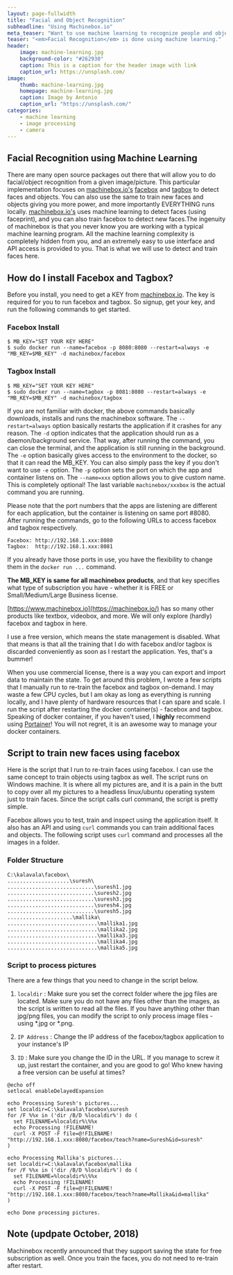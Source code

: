 ```yaml
---
layout: page-fullwidth
title: "Facial and Object Recognition"
subheadline: "Using Machinebox.io"
meta_teaser: "Want to use machine learning to recognize people and objects using your camera feed? Let's get started!"
teaser: "<em>Facial Recognition</em> is done using machine learning."
header:
    image: machine-learning.jpg
    background-color: "#262930"
    caption: This is a caption for the header image with link
    caption_url: https://unsplash.com/
image:
    thumb: machine-learning.jpg
    homepage: machine-learning.jpg
    caption: Image by Antonio
    caption_url: "https://unsplash.com/"
categories:
    - machine learning
    - image processing
    - camera
---
```


## Facial Recognition using Machine Learning
There are many open source packages out there that will allow you to do facial/object recognition from a given image/picture. This particular implementation focuses on [machinebox.io's](https://www.machinebox.io) [facebox](https://machinebox.io/docs/facebox) and [tagbox](https://machinebox.io/docs/tagbox) to detect faces and objects. You can also use the same to train new faces and objects giving you more power, and more importantly EVERYTHING runs locally. [machinebox.io's](https://www.machinebox.io) uses machine learning to detect faces (using faceprint), and you can also train facebox to detect new faces.The ingenuity of machinebox is that you never know you are working with a typical machine learning program. All the machine learning complexity is completely hidden from you, and an extremely easy to use interface and API access is provided to you. That is what we will use to detect and train faces here.

## How do I install Facebox and Tagbox?
Before you install, you need to get a KEY from [machinebox.io](https://machinebox.io/). The key is required for you to run facebox and tagbox. So signup, get your key, and run the following commands to get started. 

### Facebox Install
```
$ MB_KEY="SET YOUR KEY HERE"
$ sudo docker run --name=facebox -p 8080:8080 --restart=always -e "MB_KEY=$MB_KEY" -d machinebox/facebox
```

### Tagbox Install
```
$ MB_KEY="SET YOUR KEY HERE"
$ sudo docker run --name=tagbox -p 8081:8080 --restart=always -e "MB_KEY=$MB_KEY" -d machinebox/tagbox
```

If you are not familiar with docker, the above commands basically downloads, installs and runs the machinebox software. 
The `--restart=always` option basically restarts the application if it crashes for any reason. 
The `-d` option indicates that the application should run as a daemon/background service. That way, after running the command, you can close the terminal, and the application is still running in the background. 
The `-e` option basically gives access to the environment to the docker, so that it can read the MB_KEY. You can also simply pass the key if you don't want to use `-e` option.
The `-p` option sets the port on which the app and container listens on.
The `--name=xxx` option allows you to give custom name. This is completely optional!
The last variable `machinebox/xxxbox` is the actual command you are running.

Please note that the port numbers that the apps are listening are different for each application, but the container is listening on same port #8080. After running the commands, go to the following URLs to access facebox and tagbox respectively.

```
Facebox: http://192.168.1.xxx:8080 
Tagbox:  http://192.168.1.xxx:8081
```

If you already have those ports in use, you have the flexibility to change them in the `docker run ...` command.

**The MB_KEY is same for all machinebox products**, and that key specifies what type of subscription you have - whether it is FREE or Small/Medium/Large Business license. 

[https://www.machinebox.io](https://machinebox.io/) has so many other products like textbox, videobox, and more. We will only explore (hardly) facebox and tagbox in here.

I use a free version, which means the state management is disabled. What that means is that all the training that I do with facebox and/or tagbox is discarded conveniently as soon as I restart the application. Yes, that's a bummer! 

When you use commercial license, there is a way you can export and import data to maintain the state. To get around this problem, I wrote a few scripts that I manually run to re-train the facebox and tagbox on-demand. I may waste a few CPU cycles, but I am okay as long as everything is running locally, and I have plenty of hardware resources that I can spare and scale. I run the script after restarting the docker container(s) - facebox and tagbox. Speaking of docker container, if you haven't used, I **highly** recommend using [Portainer](https://portainer.io/)! You will not regret, it is an awesome way to manage your docker containers.

## Script to train new faces using facebox

Here is the script that I run to re-train faces using facebox. I can use the same concept to train objects using tagbox as well. The script runs on Windows machine. It is where all my pictures are, and it is a pain in the butt to copy over all my pictures to a headless linux/ubuntu operating system just to train faces. Since the script calls curl command, the script is pretty simple.

Facebox allows you to test, train and inspect using the application itself. It also has an API and using `curl` commands you can train additional faces and objects. The following script uses `curl` command and processes all the images in a folder. 

### Folder Structure
```
C:\kalavala\facebox\
....................\suresh\
............................\suresh1.jpg
............................\suresh2.jpg
............................\suresh3.jpg
............................\suresh4.jpg
............................\suresh5.jpg
.....................\mallika\
.............................\mallika1.jpg
.............................\mallika2.jpg
.............................\mallika3.jpg
.............................\mallika4.jpg
.............................\mallika5.jpg
```

### Script to process pictures
There are a few things that you need to change in the script below.

1. `localdir` : Make sure you set the correct folder where the jpg files are located. Make sure you do not have any files other than the images, as the script is written to read all the files. If you have anything other than jpg/png files, you can modify the script to only process image files - using *.jpg or *.png.

2. `IP Address` : Change the IP address of the facebox/tagbox application to your instance's IP

3. `ID` : Make sure you change the ID in the URL. If you manage to screw it up, just restart the container, and you are good to go! Who knew having a free version can be useful at times?

```
@echo off 
setlocal enableDelayedExpansion

echo Processing Suresh's pictures...
set localdir=C:\kalavala\facebox\suresh
for /F %%x in ('dir /B/D %localdir%') do (
  set FILENAME=%localdir%\%%x
  echo Processing !FILENAME!
  curl -X POST -F file=@!FILENAME! "http://192.168.1.xxx:8080/facebox/teach?name=Suresh&id=suresh"
)

echo Processing Mallika's pictures...
set localdir=C:\kalavala\facebox\mallika
for /F %%x in ('dir /B/D %localdir%') do (
  set FILENAME=%localdir%\%%x
  echo Processing !FILENAME!
  curl -X POST -F file=@!FILENAME! "http://192.168.1.xxx:8080/facebox/teach?name=Mallika&id=mallika"
)

echo Done processing pictures.
```
## Note (updpate October, 2018)

Machinebox recently announced that they support saving the state for free subscription as well. Once you train the faces, you do not need to re-train after restart.